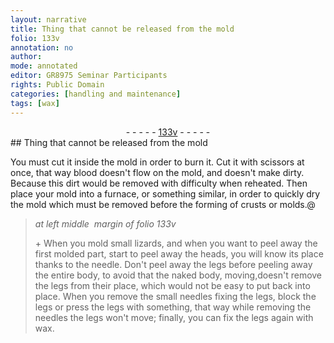 ```yaml
---
layout: narrative
title: Thing that cannot be released from the mold
folio: 133v
annotation: no
author:
mode: annotated
editor: GR8975 Seminar Participants
rights: Public Domain
categories: [handling and maintenance]
tags: [wax]
---
```


 <div class="folio" align="center">- - - - - <a href="http://gallica.bnf.fr/ark:/12148/btv1b10500001g/f272.image" target="_blank">133v</a> - - - - - </div> 
## Thing that cannot be released from the mold

  <span class="activity"></span> 
 You must cut it inside the mold in order to burn it. Cut it with <span class="tool">scissors</span> at once, that way blood doesn't flow on the mold, and doesn't make dirty. Because this dirt would be removed with difficulty when reheated. Then place your mold into a furnace, or something similar, in order to quickly dry the mold which must be removed before the forming of crusts or molds.@ 
 
> *at left middle  margin of folio 133v*
> 
>  \+ When you mold small <span class="animal">lizards</span>, and when you want to peel away the first molded part, start to peel away the heads, you will know its place thanks to the <span class="tool">needle</span>. Don't peel away the legs before peeling away the entire body, to avoid that the naked body, moving,doesn't remove the legs from their place, which would not be easy to put back into place. When you remove the small <span class="tool">needles</span> fixing the legs, block the legs or press the legs with something, that way while removing the <span class="tool">needles</span> the legs won't move; finally, you can fix the legs again with <span class="material">wax</span>.
 
